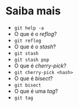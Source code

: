 # Saiba mais

- `git help -a`
- O que é o *reflog*?
- `git reflog`
- O que é o *stash*?
- `git stash`
- `git stash pop`
- O que é *cherry-pick*?
- `git cherry-pick <hash>`
- O que é *bisect*?
- `git bisect`
- O que é uma *tag*?
- `git tag`
